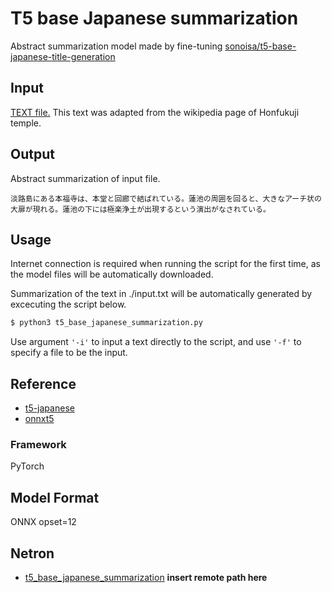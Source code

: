 # T5 base Japanese summarization

Abstract summarization model made by fine-tuning [sonoisa/t5-base-japanese-title-generation](https://huggingface.co/sonoisa/t5-base-japanese-title-generation)

## Input

[TEXT file.](./input.txt)
This text was adapted from the wikipedia page of Honfukuji temple.

## Output

Abstract summarization of input file.

```
淡路島にある本福寺は、本堂と回廊で結ばれている。蓮池の周囲を回ると、大きなアーチ状の大扉が現れる。蓮池の下には極楽浄土が出現するという演出がなされている。
```

## Usage

Internet connection is required when running the script for the first time, as the model files will be automatically downloaded.

Summarization of the text in ./input.txt will be automatically generated by excecuting the script below.
```bash
$ python3 t5_base_japanese_summarization.py
```

Use argument ```'-i'``` to input a text directly to the script, and use ```'-f'``` to specify a file to be the input.

## Reference

- [t5-japanese](https://github.com/sonoisa/t5-japanese)
- [onnxt5](https://github.com/abelriboulot/onnxt5)

### Framework
PyTorch

## Model Format

ONNX opset=12

## Netron

- [t5_base_japanese_summarization]() **insert remote path here**
